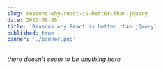 ```yaml
---
slug: reasons-why-react-is-better-than-jquery
date: 2020-06-26
title: 'Reasons why React is better than jQuery'
published: true
banner: './banner.png'
---
```


_there doesn't seem to be anything here_
